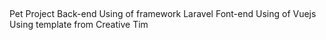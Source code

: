 ##
Pet Project 
Back-end Using of framework Laravel 
Font-end Using of Vuejs
Using template from Creative Tim
